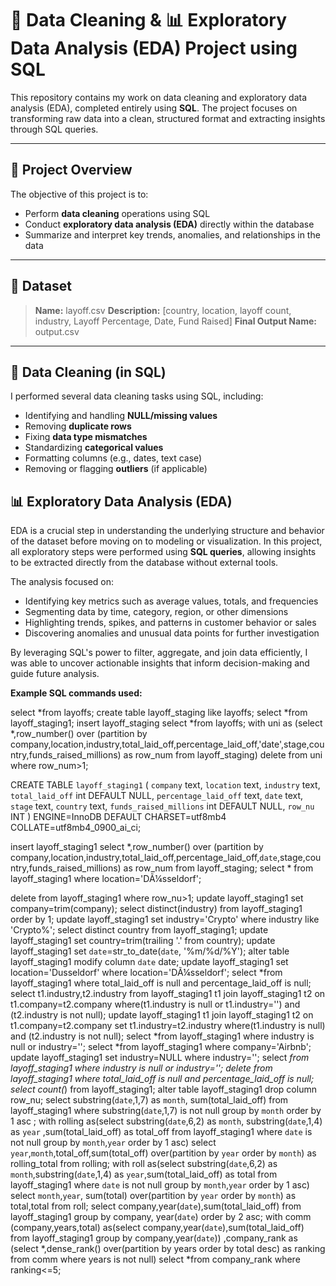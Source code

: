 # 🧹 Data Cleaning & 📊 Exploratory Data Analysis (EDA) Project using SQL

This repository contains my work on data cleaning and exploratory data analysis (EDA), completed entirely using **SQL**. The project focuses on transforming raw data into a clean, structured format and extracting insights through SQL queries.

---

## 📌 Project Overview

The objective of this project is to:
- Perform **data cleaning** operations using SQL
- Conduct **exploratory data analysis (EDA)** directly within the database
- Summarize and interpret key trends, anomalies, and relationships in the data

---

## 🧾 Dataset

> **Name:** layoff.csv 
> **Description:** [country, location, layoff count, industry, Layoff Percentage, Date, Fund Raised]
> **Final Output Name:** output.csv

---

## 🧽 Data Cleaning (in SQL)

I performed several data cleaning tasks using SQL, including:

- Identifying and handling **NULL/missing values**
- Removing **duplicate rows**
- Fixing **data type mismatches**
- Standardizing **categorical values**
- Formatting columns (e.g., dates, text case)
- Removing or flagging **outliers** (if applicable)

## 📊 Exploratory Data Analysis (EDA)

EDA is a crucial step in understanding the underlying structure and behavior of the dataset before moving on to modeling or visualization. In this project, all exploratory steps were performed using **SQL queries**, allowing insights to be extracted directly from the database without external tools.

The analysis focused on:
- Identifying key metrics such as average values, totals, and frequencies
- Segmenting data by time, category, region, or other dimensions
- Highlighting trends, spikes, and patterns in customer behavior or sales
- Discovering anomalies and unusual data points for further investigation

By leveraging SQL's power to filter, aggregate, and join data efficiently, I was able to uncover actionable insights that inform decision-making and guide future analysis.


**Example SQL commands used:**

select *from layoffs;
create table layoff_staging like layoffs;
select *from layoff_staging1;
insert layoff_staging select *from layoffs; 
with uni as (select *,row_number() over (partition by company,location,industry,total_laid_off,percentage_laid_off,'date',stage,country,funds_raised_millions) as row_num from layoff_staging)
delete from uni where row_num>1;


CREATE TABLE `layoff_staging1` (
  `company` text,
  `location` text,
  `industry` text,
  `total_laid_off` int DEFAULT NULL,
  `percentage_laid_off` text,
  `date` text,
  `stage` text,
  `country` text,
  `funds_raised_millions` int DEFAULT NULL,
  `row_nu` INT
) ENGINE=InnoDB DEFAULT CHARSET=utf8mb4 COLLATE=utf8mb4_0900_ai_ci;

insert layoff_staging1 
select *,row_number() over (partition by company,location,industry,total_laid_off,percentage_laid_off,`date`,stage,country,funds_raised_millions) as row_num from layoff_staging;
select * from layoff_staging1 where location='DÃ¼sseldorf';
 
 delete from layoff_staging1 where row_nu>1;
update layoff_staging1 set company=trim(company);
select distinct(industry) from layoff_staging1 order by 1;
update layoff_staging1 set industry='Crypto' where industry like 'Crypto%';
select distinct country from layoff_staging1;
update layoff_staging1 set country=trim(trailing '.' from country);
update layoff_staging1 set `date`=str_to_date(`date`, '%m/%d/%Y');
alter table layoff_staging1 modify column `date` date;
update layoff_staging1 set location='Dusseldorf' where location='DÃ¼sseldorf';
select *from layoff_staging1 where total_laid_off is null and percentage_laid_off is null;
select t1.industry,t2.industry from layoff_staging1 t1 join layoff_staging1 t2 on t1.company=t2.company where(t1.industry is null or t1.industry='') and (t2.industry is not null);
update layoff_staging1 t1 join layoff_staging1 t2 on t1.company=t2.company set t1.industry=t2.industry where(t1.industry is null) and (t2.industry is not null);
select *from layoff_staging1 where industry is null or industry='';
select *from layoff_staging1 where company='Airbnb';
update layoff_staging1 set industry=NULL where industry='';
select *from layoff_staging1 where industry is null or industry='';
delete from layoff_staging1 where total_laid_off is null and percentage_laid_off is null;
select count(*) from layoff_staging1;
alter table layoff_staging1 drop column row_nu;
select substring(`date`,1,7) as `month`, sum(total_laid_off) from layoff_staging1 where substring(`date`,1,7) is not null group by `month` order by 1 asc ;
with rolling as(select substring(`date`,6,2) as `month`, substring(`date`,1,4) as `year` ,sum(total_laid_off) as total_off from layoff_staging1 where `date`  is not null group by `month`,`year` order by 1 asc)
select `year`,`month`,total_off,sum(total_off)  over(partition by `year` order by `month`) as rolling_total from rolling;
with roll as(select substring(`date`,6,2) as `month`,substring(`date`,1,4) as `year`,sum(total_laid_off) as total from layoff_staging1 where `date` is not null group by `month`,`year` order by 1 asc)
select `month`,`year`, sum(total) over(partition by `year` order by `month`) as total,total from roll;
select company,year(`date`),sum(total_laid_off) from layoff_staging1 group by company, year(`date`) order by 2 asc;
with comm (company,years,total) as(select company,year(`date`),sum(total_laid_off) from layoff_staging1 group by company,year(`date`))
,company_rank as (select *,dense_rank() over(partition by years order by total desc) as ranking from comm where years is not null)
select *from company_rank where ranking<=5;

